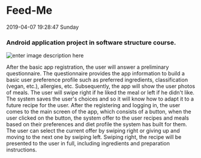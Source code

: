 # Feed-Me
2019-04-07 19:28:47 Sunday
### Android application project in software structure course.
![enter image description here](http://i.picasion.com/pic89/b92385da3f1df4b41cc0da1feeb2883a.gif)

After the basic app registration, the user will answer a preliminary questionnaire.
The questionnaire provides the app information to build a basic user preference profile such as preferred ingredients, classification (vegan, etc.), allergies, etc.
Subsequently, the app will show the user photos of meals.
The user will swipe right if he liked the meal or left if he didn't like.
The system saves the user's choices and so it will know how to adapt it to a future recipe for the user.
After the registering and logging in, the user comes to the main screen of the app, which consists of a button, when the user clicked on the button, the system offer to the user recipes and meals based on their preferences and diet profile the system has built for them.
The user can select the current offer by swiping right or giving up and moving to the next one by swiping left.
Swiping right, the recipe will be presented to the user in full, including ingredients and preparation instructions.
